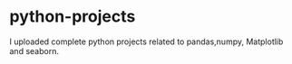 # python-projects
I uploaded complete python projects related to pandas,numpy, Matplotlib and seaborn.
